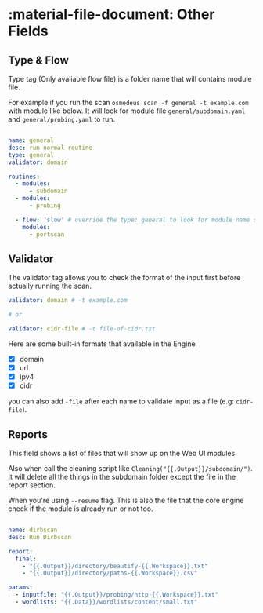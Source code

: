 # :material-file-document: Other Fields

## Type & Flow

Type tag (Only avaliable flow file) is a folder name that will contains module file.

For example if you run the scan `osmedeus scan -f general -t example.com` with module like below. It will look for module file `general/subdomain.yaml` and `general/probing.yaml` to run.

```yaml

name: general
desc: run normal routine
type: general
validator: domain

routines:
  - modules:
      - subdomain
  - modules:
      - probing

  - flow: 'slow' # override the type: general to look for module name slow/portscan.yaml
    modules:
      - portscan
```


## Validator

The validator tag allows you to check the format of the input first before actually running the scan.

```yaml
validator: domain # -t example.com

# or

validator: cidr-file # -t file-of-cidr.txt
```

Here are some built-in formats that available in the Engine

- [x] domain
- [x] url
- [x] ipv4
- [x] cidr

you can also add `-file` after each name to validate input as a file (e.g: `cidr-file`).


## Reports

This field shows a list of files that will show up on the Web UI modules.

Also when call the cleaning script like `Cleaning("{{.Output}}/subdomain/")`. It will delete all the things in the subdomain folder except the file in the report section.

When you're using `--resume` flag. This is also the file that the core engine check if the module is already run or not too.


```yaml

name: dirbscan
desc: Run Dirbscan

report:
  final:
    - "{{.Output}}/directory/beautify-{{.Workspace}}.txt"
    - "{{.Output}}/directory/paths-{{.Workspace}}.csv"

params:
  - inputfile: "{{.Output}}/probing/http-{{.Workspace}}.txt"
  - wordlists: "{{.Data}}/wordlists/content/small.txt"
```